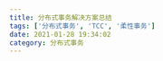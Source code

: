 ```yaml
---
title: 分布式事务解决方案总结
tags: ['分布式事务', 'TCC', '柔性事务']
date: 2021-01-28 19:34:02
category: 分布式事务
---
```

